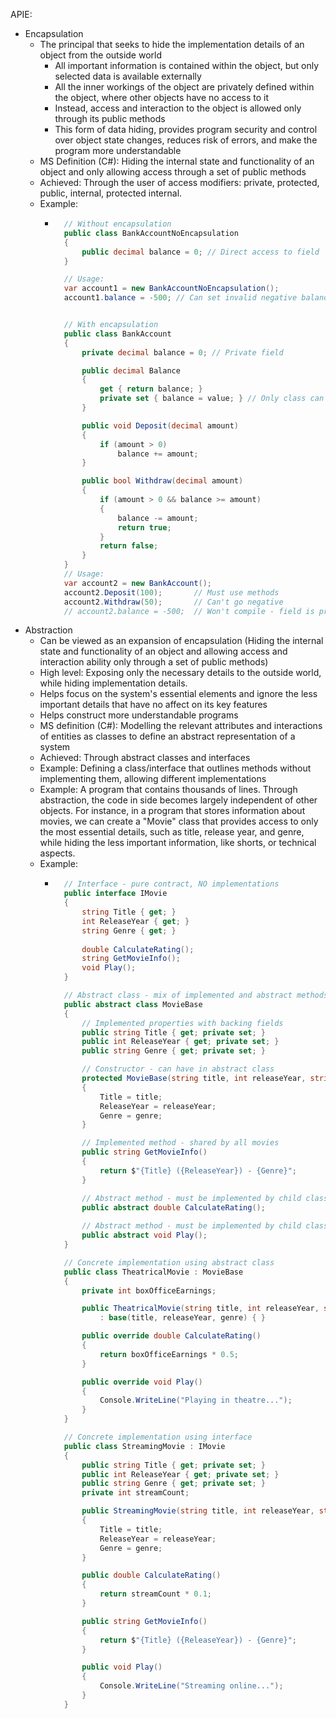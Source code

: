 APIE:
- Encapsulation
  - The principal that seeks to hide the implementation details of an object from the outside world
    - All important information is contained within the object, but only selected data is available externally
    - All the inner workings of the object are privately defined within the object, where other objects have no access to it
    - Instead, access and interaction to the object is allowed only through its public methods
    - This form of data hiding, provides program security and control over object state changes, reduces risk of errors, and make the program more understandable
  - MS Definition (C#): Hiding the internal state and functionality of an object and only allowing access through a set of public methods
  - Achieved: Through the user of access modifiers: private, protected, public, internal, protected internal.
  - Example:
    - ```csharp
        // Without encapsulation
        public class BankAccountNoEncapsulation
        {
            public decimal balance = 0; // Direct access to field
        }

        // Usage:
        var account1 = new BankAccountNoEncapsulation();
        account1.balance = -500; // Can set invalid negative balance directly


        // With encapsulation
        public class BankAccount
        {
            private decimal balance = 0; // Private field

            public decimal Balance 
            { 
                get { return balance; }
                private set { balance = value; } // Only class can modify
            }

            public void Deposit(decimal amount)
            {
                if (amount > 0)
                    balance += amount;
            }

            public bool Withdraw(decimal amount)
            {
                if (amount > 0 && balance >= amount)
                {
                    balance -= amount;
                    return true;
                }
                return false;
            }
        }
        // Usage:
        var account2 = new BankAccount();
        account2.Deposit(100);       // Must use methods
        account2.Withdraw(50);       // Can't go negative
        // account2.balance = -500;  // Won't compile - field is private

- Abstraction
  - Can be viewed as an expansion of encapsulation (Hiding the internal state and functionality of an object and allowing access and interaction ability only through a set of public methods)
  - High level: Exposing only the necessary details to the outside world, while hiding implementation details.
  - Helps focus on the system's essential elements and ignore the less important details that have no affect on its key features
  - Helps construct more understandable programs
  - MS definition (C#): Modelling the relevant attributes and interactions of entities as classes to define an abstract representation of a system
  - Achieved: Through abstract classes and interfaces
  - Example: Defining a class/interface that outlines methods without implementing them, allowing different implementations
  - Example: A program that contains thousands of lines. Through abstraction, the code in side becomes largely independent of other objects. For instance, in a program that stores information about movies, we can create a "Movie" class that provides access to only the most essential details, such as title, release year, and genre, while hiding the less important information, like shorts, or technical aspects.
  - Example: 
    - ```csharp
        // Interface - pure contract, NO implementations
        public interface IMovie
        {
            string Title { get; }
            int ReleaseYear { get; }
            string Genre { get; }
            
            double CalculateRating();
            string GetMovieInfo();
            void Play();
        }

        // Abstract class - mix of implemented and abstract methods
        public abstract class MovieBase
        {
            // Implemented properties with backing fields
            public string Title { get; private set; }
            public int ReleaseYear { get; private set; }
            public string Genre { get; private set; }

            // Constructor - can have in abstract class
            protected MovieBase(string title, int releaseYear, string genre)
            {
                Title = title;
                ReleaseYear = releaseYear;
                Genre = genre;
            }

            // Implemented method - shared by all movies
            public string GetMovieInfo()
            {
                return $"{Title} ({ReleaseYear}) - {Genre}";
            }

            // Abstract method - must be implemented by child classes
            public abstract double CalculateRating();
            
            // Abstract method - must be implemented by child classes
            public abstract void Play();
        }

        // Concrete implementation using abstract class
        public class TheatricalMovie : MovieBase
        {
            private int boxOfficeEarnings;

            public TheatricalMovie(string title, int releaseYear, string genre) 
                : base(title, releaseYear, genre) { }

            public override double CalculateRating()
            {
                return boxOfficeEarnings * 0.5;
            }

            public override void Play()
            {
                Console.WriteLine("Playing in theatre...");
            }
        }

        // Concrete implementation using interface
        public class StreamingMovie : IMovie
        {
            public string Title { get; private set; }
            public int ReleaseYear { get; private set; }
            public string Genre { get; private set; }
            private int streamCount;

            public StreamingMovie(string title, int releaseYear, string genre)
            {
                Title = title;
                ReleaseYear = releaseYear;
                Genre = genre;
            }

            public double CalculateRating()
            {
                return streamCount * 0.1;
            }

            public string GetMovieInfo()
            {
                return $"{Title} ({ReleaseYear}) - {Genre}";
            }

            public void Play()
            {
                Console.WriteLine("Streaming online...");
            }
        }
